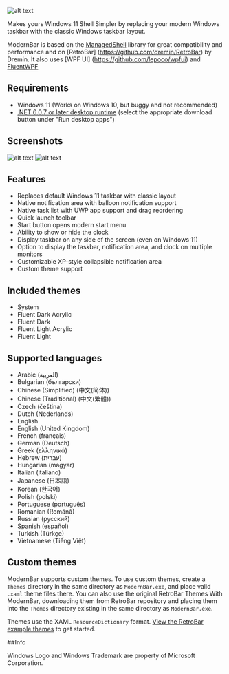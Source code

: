 ﻿![alt text](https://github.com/Lixkote/ModernBar/blob/master/logo.png "ModernBar")


Makes yours Windows 11 Shell Simpler by replacing your modern Windows taskbar with the classic Windows taskbar layout.

ModernBar is based on the [ManagedShell](https://github.com/cairoshell/ManagedShell) library for great compatibility and performance and on [RetroBar] (https://github.com/dremin/RetroBar) by Dremin.
It also uses [WPF UI] (https://github.com/lepoco/wpfui) and [FluentWPF](https://github.com/sourcechord/FluentWPF)

## Requirements
- Windows 11 (Works on Windows 10, but buggy and not recommended)
- [.NET 6.0.7 or later desktop runtime](https://dotnet.microsoft.com/download/dotnet/6.0/runtime) (select the appropriate download button under "Run desktop apps")

## Screenshots
![alt text](https://github.com/Lixkote/ModernBar/blob/master/ModernBar-preview.png "preview")
![alt text](https://github.com/Lixkote/ModernBar/blob/master/properties.png "properties")

## Features
- Replaces default Windows 11 taskbar with classic layout
- Native notification area with balloon notification support
- Native task list with UWP app support and drag reordering
- Quick launch toolbar
- Start button opens modern start menu
- Ability to show or hide the clock
- Display taskbar on any side of the screen (even on Windows 11)
- Option to display the taskbar, notification area, and clock on multiple monitors
- Customizable XP-style collapsible notification area
- Custom theme support

## Included themes
- System
- Fluent Dark Acrylic
- Fluent Dark
- Fluent Light Acrylic
- Fluent Light

## Supported languages
- Arabic (العربية)
- Bulgarian (български)
- Chinese (Simplified) (中文(简体))
- Chinese (Traditional) (中文(繁體))
- Czech (čeština)
- Dutch (Nederlands)
- English
- English (United Kingdom)
- French (français)
- German (Deutsch)
- Greek (ελληνικά)
- Hebrew (עברית)
- Hungarian (magyar)
- Italian (italiano)
- Japanese (日本語)
- Korean (한국어)
- Polish (polski)
- Portuguese (português)
- Romanian (Română)
- Russian (русский)
- Spanish (español)
- Turkish (Türkçe)
- Vietnamese (Tiếng Việt)

## Custom themes
ModernBar supports custom themes. To use custom themes, create a `Themes` directory in the same directory as `ModernBar.exe`, and place valid `.xaml` theme files there.
You can also use the original RetroBar Themes With ModernBar, downloading them from RetroBar repository and placing them into the `Themes` directory existing in the same directory as `ModernBar.exe`.

Themes use the XAML `ResourceDictionary` format. [View the RetroBar example themes](https://github.com/dremin/RetroBar/tree/master/RetroBar/Themes) to get started.

##Info

Windows Logo and Windows Trademark are property of Microsoft Corporation.
